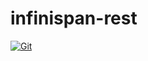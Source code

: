 # infinispan-rest

[![Git](https://app.soluble.cloud/api/v1/public/badges/0e67d616-b6e2-4683-80e0-f131c2558148.svg?orgId=451115019187)](https://app.soluble.cloud/repos/details/github.com/michaelneale/infinispan-rest?orgId=451115019187)  


